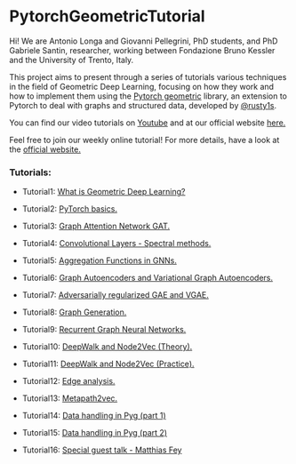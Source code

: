 # PytorchGeometricTutorial
Hi! We are Antonio Longa and Giovanni Pellegrini, PhD students, and PhD Gabriele Santin, researcher, working between Fondazione Bruno Kessler and the University of Trento, Italy.

This project aims to present through a series of tutorials various techniques in the field of Geometric Deep
Learning, focusing on how they work and how to implement them using the [Pytorch geometric](https://github.com/rusty1s/pytorch_geometric)
library, an extension to Pytorch to deal with graphs and structured data,
developed by [@rusty1s](https://github.com/rusty1s).

You can find our video tutorials on [Youtube](https://www.youtube.com/user/94longa2112/featured) and at our official website [here.](https://antoniolonga.github.io/Pytorch_geometric_tutorials/index.html)

Feel free to join our weekly online tutorial! For more details, have a look at the  [official website.](https://antoniolonga.github.io/Pytorch_geometric_tutorials/index.html)

### Tutorials:

* Tutorial1: [What is Geometric Deep Learning?](https://youtu.be/JtDgmmQ60x8) 

* Tutorial2: [PyTorch basics.](https://youtu.be/UHrhp2l_knU)

* Tutorial3: [Graph Attention Network GAT.](https://youtu.be/CwsPoa7z2c8)

* Tutorial4: [Convolutional Layers - Spectral methods.](https://youtu.be/Ghw-fp_2HFM)

* Tutorial5: [Aggregation Functions in GNNs.](https://youtu.be/tGXovxQ7hKU)

* Tutorial6: [Graph Autoencoders and Variational Graph Autoencoders.](https://youtu.be/qA6U4nIK62E)

* Tutorial7: [Adversarially regularized GAE and VGAE.](https://youtu.be/hZkLu2OaHD0)

* Tutorial8: [Graph Generation.](https://youtu.be/embpBq1gHAE)

* Tutorial9: [Recurrent Graph Neural Networks.](https://youtu.be/v7TQ2DUoaBY)

* Tutorial10: [DeepWalk and Node2Vec (Theory).](https://youtu.be/QZQBnl1QbCQ)

* Tutorial11: [DeepWalk and Node2Vec (Practice).](https://youtu.be/5YOcpI3dB7I)

* Tutorial12: [Edge analysis.](https://youtu.be/m1G7oS9hmwE)

* Tutorial13: [Metapath2vec.](https://youtu.be/GtPoGehuKYY)

* Tutorial14: [Data handling in Pyg (part 1)](https://youtu.be/Vz5bT8Xw6Dc)

* Tutorial15: [Data handling in Pyg (part 2)](https://youtu.be/Q5T-JdyVCfs)

* Tutorial16: [Special guest talk - Matthias Fey](https://youtu.be/MA6VH7Vwtb4)

